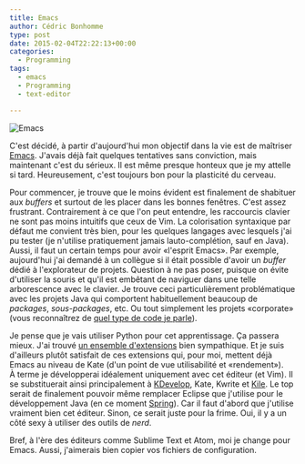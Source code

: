 ```yaml
---
title: Emacs
author: Cédric Bonhomme
type: post
date: 2015-02-04T22:22:13+00:00
categories:
  - Programming
tags:
  - emacs
  - Programming
  - text-editor

---
```

![Emacs](/images/blog/2015/02/Emacs.png)

C'est décidé, à partir d'aujourd'hui mon objectif dans la vie est de maîtriser
[Emacs][1]. J'avais déjà fait quelques tentatives sans conviction, mais
maintenant c'est du sérieux. Il est même presque honteux que je my attelle si
tard. Heureusement, c'est toujours bon pour la plasticité du cerveau.

Pour commencer, je trouve que le moins évident est finalement de shabituer aux
_buffers_ et surtout de les placer dans les bonnes fenêtres. C'est assez
frustrant. Contrairement à ce que l'on peut entendre, les raccourcis clavier ne
sont pas moins intuitifs que ceux de Vim. La colorisation syntaxique par défaut
me convient très bien, pour les quelques langages avec lesquels j'ai pu tester
(je n'utilise pratiquement jamais lauto-complétion, sauf en Java). Aussi, il
faut un certain temps pour avoir «l'esprit Emacs». Par exemple, aujourd'hui j'ai
demandé à un collègue si il était possible d'avoir un _buffer_ dédié à
l'explorateur de projets. Question à ne pas poser, puisque on évite d'utiliser
la souris et qu'il est embêtant de naviguer dans une telle arborescence avec le
clavier. Je trouve ceci particulièrement problématique avec les projets Java
qui comportent habituellement beaucoup de _packages_, _sous-packages_, etc. Ou
tout simplement les projets «corporate» (vous reconnaîtrez de
[quel type de code je parle][2]).

Je pense que je vais utiliser Python pour cet apprentissage. Ça passera mieux.
J'ai trouvé [un ensemble d'extensions][3] bien sympathique. Et je suis d'ailleurs
plutôt satisfait de ces extensions qui, pour moi, mettent déjà Emacs au niveau
de Kate (d'un point de vue utilisabilité et «rendement»).  
À terme je développerai idéalement uniquement avec cet éditeur (et Vim). Il se
substituerait ainsi principalement à [KDevelop][4], Kate, Kwrite et [Kile][5].
Le top serait de finalement pouvoir même remplacer Eclipse que j'utilise pour le
développement Java (en ce moment [Spring][6]). Car il faut d'abord que j'utilise
vraiment bien cet éditeur. Sinon, ce serait juste pour la frime. Oui, il y a un
côté sexy à utiliser des outils de _nerd_.

Bref, à l'ère des éditeurs comme Sublime Text et Atom, moi je change pour Emacs.
Aussi, j'aimerais bien copier vos fichiers de configuration.

 [1]: https://www.gnu.org/software/emacs/
 [2]: http://www.willa.me/2013/11/the-six-most-common-species-of-code.html
 [3]: https://gabrielelanaro.github.io/emacs-for-python
 [4]: https://www.kdevelop.org
 [5]: http://kile.sourceforge.net
 [6]: https://fr.wikipedia.org/wiki/Spring_framework
